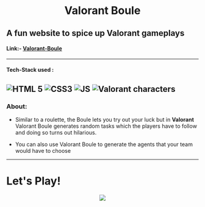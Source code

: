<h1 align=center>Valorant Boule </h1>


A fun website to spice up Valorant gameplays
---
#### Link:- [Valorant-Boule](https://yash-rajsingh.github.io/Valorant-Boule/)
---
#### Tech-Stack used :
  ![HTML 5](https://img.shields.io/badge/HTML5-E34F26?style=for-the-badge&logo=html5&logoColor=white)
  ![CSS3](https://img.shields.io/badge/CSS3-1572B6?style=for-the-badge&logo=css3&logoColor=white)
  ![JS](https://img.shields.io/badge/JavaScript-323330?style=for-the-badge&logo=javascript&logoColor=F7DF1E)
  ![Valorant characters](https://img.shields.io/badge/Valorant_Characters-BD3944?style=for-the-badge)
---
### About:
* Similar to a roulette, the Boule lets you try out your luck but in <strong>Valorant</strong>
Valorant Boule generates random tasks which the players have to follow and doing so turns out hilarious.

* You can also use Valorant Boule to generate the agents that your team would have to choose

---
# Let's Play!

<center>
<img src="https://user-images.githubusercontent.com/85413348/145143464-b5e48f1e-5716-4f24-9c07-1fc233788cb4.jpg">
</center>
